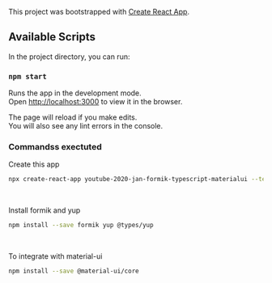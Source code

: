 This project was bootstrapped with [Create React App](https://github.com/facebook/create-react-app).

## Available Scripts

In the project directory, you can run:

### `npm start`

Runs the app in the development mode.<br />
Open [http://localhost:3000](http://localhost:3000) to view it in the browser.

The page will reload if you make edits.<br />
You will also see any lint errors in the console.

### Commandss exectuted

Create this app

```sh
npx create-react-app youtube-2020-jan-formik-typescript-materialui --template typescript
```

<br />

Install formik and yup

```sh
npm install --save formik yup @types/yup
```

<br />

To integrate with material-ui

```sh
npm install --save @material-ui/core
```
